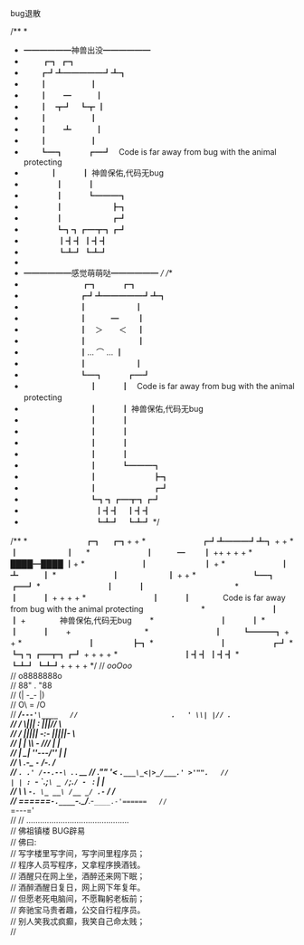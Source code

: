 bug退散

/**
*
* ━━━━━━神兽出没━━━━━━
* 　　 ┏┓     ┏┓
* 　　┏┛┻━━━━━┛┻┓
* 　　┃　　　　　 ┃
* 　　┃　　━　　　┃
* 　　┃　┳┛　┗┳  ┃
* 　　┃　　　　　 ┃
* 　　┃　　┻　　　┃
* 　　┃　　　　　 ┃
* 　　┗━┓　　　┏━┛　Code is far away from bug with the animal protecting
* 　　　 ┃　　　┃    神兽保佑,代码无bug
* 　　　　┃　　　┃
* 　　　　┃　　　┗━━━┓
* 　　　　┃　　　　　　┣┓
* 　　　　┃　　　　　　┏┛
* 　　　　┗┓┓┏━┳┓┏┛
* 　　　　 ┃┫┫ ┃┫┫
* 　　　　 ┗┻┛ ┗┻┛
*
* ━━━━━━感觉萌萌哒━━━━━━
*/
/**
 * 　　　　　　　 ┏┓　　　┏┓
 * 　　　　　　　┏┛┻━━━━━┛┻┓
 * 　　　　　　　┃　　　　　　┃ 　
 * 　　　　　　　┃　　　━　　 ┃
 * 　　　　　　　┃　＞　　＜　 ┃
 * 　　　　　　　┃　　　　　　 ┃
 * 　　　　　　　┃... ⌒ ... ┃
 * 　　　　　　　┃　　　　　　┃
 * 　　　　　　　┗━┓　　　┏━┛
 * 　　　　　　　　 ┃　　　┃　Code is far away from bug with the animal protecting　　　　　　　　　　
 * 　　　　　　　　 ┃　　　┃   神兽保佑,代码无bug
 * 　　　　　　　　 ┃　　　┃　　　　　　　　　　　
 * 　　　　　　　　 ┃　　　┃  　　　　　　
 * 　　　　　　　　 ┃　　　┃
 * 　　　　　　　　 ┃　　　┃　　　　　　　　　　　
 * 　　　　　　　　 ┃　　　┗━━━┓
 * 　　　　　　　　 ┃　　　　　　　┣┓
 * 　　　　　　　　 ┃　　　　　　　┏┛
 * 　　　　　　　　 ┗┓┓┏━┳┓┏┛
 * 　　　　　　　　　┃┫┫　┃┫┫
 * 　　　　　　　　　┗┻┛　┗┻┛
 */

/**
 *　　　　　　　 ┏┓　 ┏┓+ +
 *　　　　　　　┏┛┻━━━┛┻┓ + +
 *　　　　　　　┃　　　　　　┃ 　
 *　　　　　　　┃　　　━　　 ┃ ++ + + +
 *　　　　　　 ████━████  ┃+
 *　　　　　　　┃　　　　　　　┃ +
 *　　　　　　　┃　　　┻　　　┃
 *　　　　　　　┃　　　　　　┃ + +
 *　　　　　　　┗━┓　　　┏━┛
 *　　　　　　　　 ┃　　　┃　　　　　　　　　　　
 *　　　　　　　　 ┃　　　┃ + + + +
 *　　　　　　　　 ┃　　　┃　　　　Code is far away from bug with the animal protecting　　　　　　　
 *　　　　　　　　 ┃　　　┃ + 　　　　神兽保佑,代码无bug　　
 *　　　　　　　　 ┃　　　┃
 *　　　　　　　　 ┃　　　┃　　+　　　　　　　　　
 *　　　　　　　　 ┃　 　 ┗━━━┓ + +
 *　　　　　　　　 ┃ 　　　　   ┣┓
 *　　　　　　　　 ┃ 　　　　　 ┏┛
 *　　　　　　　　 ┗┓┓┏━┳┓┏┛ + + + +
 *　　　　　　　　  ┃┫┫ ┃┫┫
 *　　　　　　　　  ┗┻┛ ┗┻┛+ + + +
 */
//                            _ooOoo_  
//                           o8888888o  
//                           88" . "88  
//                           (| -_- |)  
//                            O\ = /O  
//                        ____/`---'\____  
//                       .   ' \\| |// `.  
//                        / \\||| : |||// \  
//                       / _||||| -:- |||||- \  
//                         | | \\\ - /// | |  
//                        | \_| ''\---/'' | |  
//                        \ .-\__ `-` ___/-. /  
//                      ___`. .' /--.--\ `. . __ 
//                   ."" '< `.___\_<|>_/___.' >'"".  
//                  | | : `- \`.;`\ _ /`;.`/ - ` : | |  
//                  \ \ `-. \_ __\ /__ _/ .-` / /  
//          ======`-.____`-.___\_____/___.-`____.-'======  
//                              `=---='  
//
//          .............................................  
//          佛祖镇楼                  BUG辟易  
//          佛曰:  
//          写字楼里写字间，写字间里程序员；  
//          程序人员写程序，又拿程序换酒钱。  
//          酒醒只在网上坐，酒醉还来网下眠；  
//          酒醉酒醒日复日，网上网下年复年。  
//          但愿老死电脑间，不愿鞠躬老板前；  
//          奔驰宝马贵者趣，公交自行程序员。  
//          别人笑我忒疯癫，我笑自己命太贱；  
//   
